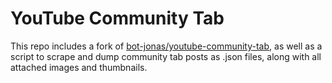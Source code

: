 # YouTube Community Tab

This repo includes a fork of [bot-jonas/youtube-community-tab](https://github.com/bot-jonas/youtube-community-tab), as well as a script to scrape and dump community tab posts as .json files, along with all attached images and thumbnails.
